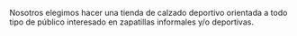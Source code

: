Nosotros elegimos hacer una tienda de calzado deportivo orientada a todo tipo de público interesado en zapatillas informales y/o deportivas.  
